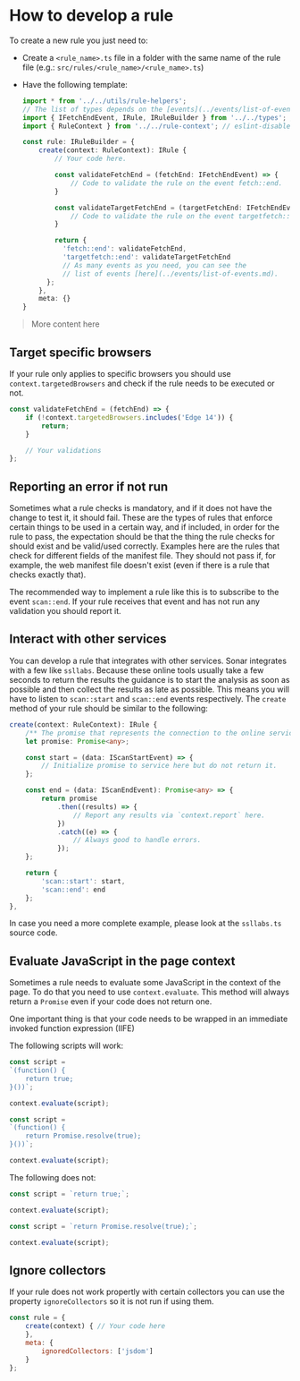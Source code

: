 # How to develop a rule

To create a new rule you just need to:

* Create a `<rule_name>.ts` file in a folder with the same name of the rule
  file (e.g.: `src/rules/<rule_name>/<rule_name>.ts`)

* Have the following template:

  ```ts
  import * from '../../utils/rule-helpers';
  // The list of types depends on the [events](../events/list-of-events.md) you want to capture.
  import { IFetchEndEvent, IRule, IRuleBuilder } from '../../types'; // eslint-disable-line no-unused-vars
  import { RuleContext } from '../../rule-context'; // eslint-disable-line no-unused-vars

  const rule: IRuleBuilder = {
      create(context: RuleContext): IRule {
          // Your code here.

          const validateFetchEnd = (fetchEnd: IFetchEndEvent) => {
              // Code to validate the rule on the event fetch::end.
          }

          const validateTargetFetchEnd = (targetFetchEnd: IFetchEndEvent) => {
              // Code to validate the rule on the event targetfetch::end.
          }

          return {
            'fetch::end': validateFetchEnd,
            'targetfetch::end': validateTargetFetchEnd
            // As many events as you need, you can see the
            // list of events [here](../events/list-of-events.md).
        };
      },
      meta: {}
  }
  ```

> More content here

## Target specific browsers

If your rule only applies to specific browsers you should use
`context.targetedBrowsers` and check if the rule needs to be executed or not.

<!-- eslint-disable no-unused-vars -->

```js
const validateFetchEnd = (fetchEnd) => {
    if (!context.targetedBrowsers.includes('Edge 14')) {
        return;
    }

    // Your validations
};
```

## Reporting an error if not run

Sometimes what a rule checks is mandatory, and if it does not have the change
to test it, it should fail. These are the types of rules that enforce certain things to be used in a certain way, and if included, in order for the rule to pass, the expectation should be that the thing the rule checks for should exist and be valid/used correctly.
Examples here are the rules that check for different fields of the manifest file. They should not pass if, for example, the web manifest file doesn't exist (even if there is a rule that checks exactly that).

The recommended way to implement a rule like this is to subscribe to the
event `scan::end`. If your rule receives that event and has not run any
validation you should report it.

## Interact with other services

You can develop a rule that integrates with other services. Sonar
integrates with a few like `ssllabs`.
Because these online tools usually take a few seconds to return the
results the guidance is to start the analysis as soon as possible
and then collect the results as late as possible. This means you
will have to listen to `scan::start` and `scan::end`
events respectively.
The `create` method of your rule should be similar to the following:

```ts
create(context: RuleContext): IRule {
    /** The promise that represents the connection to the online service. */
    let promise: Promise<any>;

    const start = (data: IScanStartEvent) => {
        // Initialize promise to service here but do not return it.
    };

    const end = (data: IScanEndEvent): Promise<any> => {
        return promise
            .then((results) => {
                // Report any results via `context.report` here.
            })
            .catch((e) => {
                // Always good to handle errors.
            });
    };

    return {
        'scan::start': start,
        'scan::end': end
    };
},
```

In case you need a more complete example, please look at the `ssllabs.ts`
source code.

## Evaluate JavaScript in the page context

Sometimes a rule needs to evaluate some JavaScript in the context of
the page. To do that you need to use `context.evaluate`. This method
will always return a `Promise` even if your code does not return one.

One important thing is that your code needs to be wrapped in an
immediate invoked function expression (IIFE)

The following scripts will work:

<!-- eslint-disable -->

```js
const script =
`(function() {
    return true;
}())`;

context.evaluate(script);
```

```js
const script =
`(function() {
    return Promise.resolve(true);
}())`;

context.evaluate(script);
```

The following does not:

```js
const script = `return true;`;

context.evaluate(script);
```

```js
const script = `return Promise.resolve(true);`;

context.evaluate(script);
```

## Ignore collectors

If your rule does not work propertly with certain collectors you can use the
property `ignoreCollectors` so it is not run if using them.

<!-- eslint-disable no-unused-vars, object-curly-newline -->

```js
const rule = {
    create(context) { // Your code here
    },
    meta: {
        ignoredCollectors: ['jsdom']
    }
};
```
